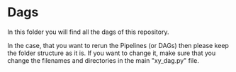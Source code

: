 # Dags

<p>In this folder you will find all the dags of this repository.</p>
<p>In the case, that you want to rerun the Pipelines (or DAGs) then please keep the folder structure as it is.
If you want to change it, make sure that you change the filenames and directories in the main "xy_dag.py" file.</p>
